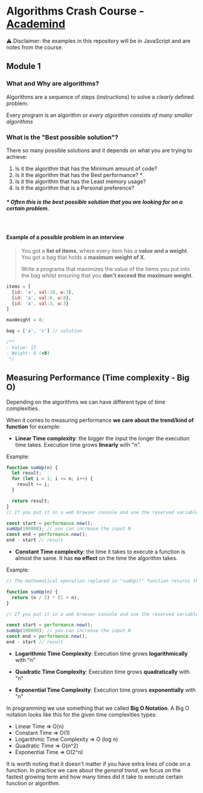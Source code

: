 # Algorithms Crash Course - [Academind](https://www.youtube.com/watch?v=JgWm6sQwS_I)

⚠️ Disclaimer: the examples in this repository will be in JavaScript and are notes from the course.

## **Module 1**
### **What and Why are algorithms?**

Algorithms are a sequence of steps (instructions) to solve a *clearly* defined problem.

Every program is an algorithm or _every algorithm consists of many smaller algorithms_

### **What is the "Best possible solution"?**

There so many possible solutions and it depends on what you are trying to achieve:

1. Is it the algorithm that has the Minimum amount of code?
2. Is it the algorithm that has the Best performance? *
3. Is it the algorithm that has the Least memory usage?
4. Is it the algorithm that is a Personal preference?

##### \* Often this is the best possible solution that you are looking for on a certain problem.

<br>

#### Example of a possible problem in an interview

>You got a **list of items**, where every item has a **value and a weight**. You got a bag that holds a **maximum weight of X**.
>
> Write a programa that maximizes the value of the items you put into the bag whilst ensuring that you **don't exceed the maximum weight**.

```js
items = [
  {id: 'a', val:10, w:3},
  {id: 'a', val:6, w:8},
  {id: 'a', val:3, w:3}
]

maxWeight = 8;

bag = ['a', 'c'] // solution

/**
- Value: 13
- Weight: 6 (<8)
 */
```

## **Measuring Performance (Time complexity - Big O)**

Depending on the algorithms we can have different type of time complexities.

When it comes to measuring performance **we care about the trend/kind of function** for example:

- **Linear Time complexity**: the bigger the input the longer the execution time takes. Execution time grows **linearly** with "n".

Example: 
```js
function sumUp(n) {
  let result;
  for (let i = 1; i <= n; i++) {
    result += i;
  }

  return result;
}
// If you put it in a web browser console and use the reserved variable called `performance.now()` to get the current timestamp you'll see that we have a trend of 10x the execution:

const start = performance.now();
sumUp(100000); // you can increase the input N
const end = performance.now();
end - start // result
```

- **Constant Time complexity**: the time it takes to execute a function is almost the same. It has **no effect** on the time the algorithm takes.

Example: 
```js
// The mathematical operation replaced in "sumUp()" function returns the same result as the for loop in the Linear time, but it improves the performance of the "sumUp()" function

function sumUp(n) {
  return (n / 2) * (1 + n);
}

// If you put it in a web browser console and use the reserved variable called `performance.now()` to get the current timestamp you'll see that we have a trend of 10x the execution:

const start = performance.now();
sumUp(100000); // you can increase the input N
const end = performance.now();
end - start // result
```
- **Logarithmic Time Complexity**: Execution time grows **logarithmically** with "n"

- **Quadratic Time Complexity**: Execution time grows **quadratically** with "n"

- **Exponential Time Complexity**: Execution time grows **exponentially** with "n"

In programming we use something that we called **Big O Notation**. A Big O notation looks like this for the given time complexities types:

- Linear Time => O(n)
- Constant Time => O(1)
- Logarithmic Time Complexity => O (log n)
- Quadratic Time => O(n^2)
- Exponential Time => O(2^n)

It is worth noting that it doesn't matter if you have extra lines of code on a function. In practice we care about the _general trend_, we focus on the fastest growing term and how many times did it take to execute certain function or algorithm.